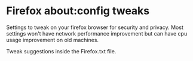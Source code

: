 # Firefox about:config tweaks
Settings to tweak on your firefox browser for security and privacy.
Most settings won't have network performance improvement but can have cpu usage improvement on old machines.

Tweak suggestions inside the Firefox.txt file.
